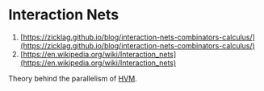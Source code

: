 # Interaction Nets

1. [https://zicklag.github.io/blog/interaction-nets-combinators-calculus/](https://zicklag.github.io/blog/interaction-nets-combinators-calculus/)    
2. [https://en.wikipedia.org/wiki/Interaction_nets](https://en.wikipedia.org/wiki/Interaction_nets)

Theory behind the parallelism of [HVM](https://github.com/HigherOrderCO/HVM).
